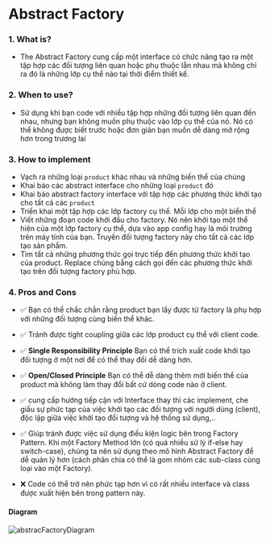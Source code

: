 # Abstract Factory 
### 1. What is?
- The Abstract Factory cung cấp một interface có chức năng tạo ra một tập hợp các đối tượng liên quan hoặc phụ thuộc lẫn nhau mà không chỉ ra đó là những lớp cụ thể nào tại thời điểm thiết kế.
### 2. When to use?
- Sử dụng khi bạn code với nhiều tập hợp những đối tượng liên quan đến nhau, nhưng bạn không muốn phụ thuộc vào lớp cụ thể của nó. Nó có thể không được biết trước hoặc đơn giản bạn muốn dễ dàng mở rộng hơn trong trương lai
### 3. How to implement
- Vạch ra những loại `product` khác nhau và những biến thể của chúng
- Khai báo các abstract interface cho những loại `product` đó
- Khai báo abstract factory interface với tập hợp các phương thức khởi tạo cho tất cả các `product`
- Triển khai một tập hợp các lớp factory cụ thể. Mỗi lớp cho một biển thể
- Viết những đoạn code khởi đầu cho factory. Nó nên khởi tạo một thể hiện của một lớp factory cụ thể, dựa vào app config hay là môi trường trên máy tính của bạn. Truyền đối tượng factory này cho tất cả các lớp tạo sản phẩm.
- Tìm tất cả những phương thức gọi trực tiếp đến phương thức khởi tạo của product. Replace chúng bằng cách gọi đến các phương thức khởi tạo trên đối tượng factory phù hợp. 
### 4. Pros and Cons
- :white_check_mark: Bạn có thể chắc chắn rằng product bạn lấy được từ factory là phụ hợp với những đối tượng cùng biến thể khác.
- :white_check_mark: Tránh được tight coupling giữa các lớp product cụ thể với client code.
- :white_check_mark: **Single Responsibility Principle** Bạn có thể trích xuất code khởi tạo đối tượng ở một nơi để có thể thay đổi dễ dàng hơn.
- :white_check_mark: **Open/Closed Principle** Bạn có thể dễ dàng thêm mới biến thể của product mà không làm thay đổi bất cứ dòng code nào ở client.
- :white_check_mark: cung cấp hướng tiếp cận với Interface thay thì các implement, che giấu sự phức tạp của việc khởi tạo các đối tượng với người dùng (client), độc lập giữa việc khởi tạo đối tượng và hệ thống sử dụng,..
- :white_check_mark: Giúp tránh được việc sử dụng điều kiện logic bên trong Factory Pattern. Khi một Factory Method lớn (có quá nhiều sử lý if-else hay switch-case), chúng ta nên sử dụng theo mô hình Abstract Factory để dễ quản lý hơn (cách phân chia có thể là gom nhóm các sub-class cùng loại vào một Factory).

- :x: Code có thể trở nên phức tạp hơn vì có rất nhiều interface và class được xuất hiện bên trong pattern này.

#### Diagram
![abstracFactoryDiagram](https://user-images.githubusercontent.com/108172013/189492467-fcd0b617-a864-4342-9e30-3d9869a55260.png)
